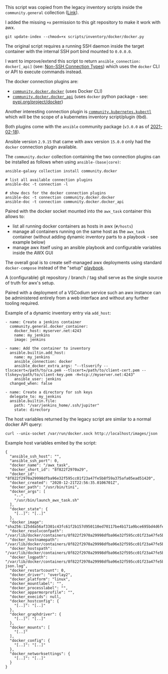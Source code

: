 This script was copied from the legacy inventory scripts inside the `community.general` collection ([Link](https://github.com/ansible-collections/community.general/tree/main/scripts/inventory)).

I added the missing `+x` permission to this git repository to make it work with awx.

```
git update-index --chmod=+x scripts/inventory/docker/docker.py
```

The original script requires a running SSH daemon inside the target container with the internal SSH port bind mounted to `0.0.0.0`.

I want to improve/extend this script to return `ansible_connection: docker[_api]` (see: [Non-SSH Connection Types](https://docs.ansible.com/ansible/latest/user_guide/intro_inventory.html#non-ssh-connection-types)) which uses the `docker` CLI or API to execute commands instead.

The docker connection plugins are:

* [`community.docker.docker`](https://docs.ansible.com/ansible/2.10/collections/community/docker/docker_connection.html) (uses Docker CLI)
* [`community.docker.docker_api`](https://docs.ansible.com/ansible/2.10/collections/community/docker/docker_api_connection.html) (uses `docker` python package - see: [pypi.org/project/docker](https://pypi.org/project/docker/))

Another interesting connection plugin is [`community.kubernetes.kubectl`](https://docs.ansible.com/ansible/2.10/collections/community/kubernetes/kubectl_connection.html) which will be the scope of a kubernetes inventory script/plugin (tbd).

Both plugins come with the `ansible` community package (`v3.0.0` as of [2021-02-18](https://www.ansible.com/blog/announcing-the-community-ansible-3.0.0-package)).

Ansible version `2.9.15` that came with awx version `15.0.0` only had the `docker` connection plugin available.

The `community.docker` collection containing the two connection plugins can be installed as follows when using `ansible-(base|core)`:

```
ansible-galaxy collection install community.docker

# list all available connection plugins
ansible-doc -t connection -l

# show docs for the docker connection plugins
ansible-doc -t connection community.docker.docker
ansible-doc -t connection community.docker.docker_api
```

Paired with the docker socket mounted into the `awx_task` container this allows to:

* list all running docker containers as hosts in awx (`#/hosts`)
* manage all containers running on the same host as the `awx_task` container (without adding dynamic inventory parts to a playbook - see example below)
* manage awx itself using an ansible playbook and configurable variables inside the AWX GUI

The overall goal is to create self-managed awx deployments using standard `docker-compose` instead of the "setup" [playbook](https://github.com/ansible/awx/tree/17.0.1/installer).

A (configurable) git repository / branch / tag shall serve as the single source of truth for awx's setup.

Paired with a deployment of a VSCodium service such an awx instance can be administered entirely from a web interface and without any further tooling required.

Example of a dynamic inventory entry via `add_host`:

```
- name: Create a jenkins container
  community.general.docker_container:
    docker_host: myserver.net:4243
    name: my_jenkins
    image: jenkins

- name: Add the container to inventory
  ansible.builtin.add_host:
    name: my_jenkins
    ansible_connection: docker
    ansible_docker_extra_args: "--tlsverify --tlscacert=/path/to/ca.pem --tlscert=/path/to/client-cert.pem --tlskey=/path/to/client-key.pem -H=tcp://myserver.net:4243"
    ansible_user: jenkins
  changed_when: false

- name: Create a directory for ssh keys
  delegate_to: my_jenkins
  ansible.builtin.file:
    path: "/var/jenkins_home/.ssh/jupiter"
    state: directory
```

The host variables returned by the legacy script are similar to a normal docker API query:

```
curl --unix-socket /var/run/docker.sock http://localhost/images/json
```

Example host variables emited by the script:

```
{
  "ansible_ssh_host": "",
  "ansible_ssh_port": 0,
  "docker_name": "/awx_task",
  "docker_short_id": "8f822f2970a29",
  "docker_id": "8f822f2970a29998dfba96e32f595cc01f23a47fe5b8f59a375afa05ead51420",
  "docker_created": "2020-12-21T22:56:35.0106701Z",
  "docker_path": "/usr/bin/tini",
  "docker_args": [
    "--",
    "/usr/bin/launch_awx_task.sh"
  ],
  "docker_state": {
    "[..]": "[..]"
  },
  "docker_image": "sha256:125dda56af3301c43fc61f2b157d950110ed70117be4b171a9bce695bd4d6fed",
  "docker_resolvconfpath": "/var/lib/docker/containers/8f822f2970a29998dfba96e32f595cc01f23a47fe5b8f59a375afa05ead51420/resolv.conf",
  "docker_hostnamepath": "/var/lib/docker/containers/8f822f2970a29998dfba96e32f595cc01f23a47fe5b8f59a375afa05ead51420/hostname",
  "docker_hostspath": "/var/lib/docker/containers/8f822f2970a29998dfba96e32f595cc01f23a47fe5b8f59a375afa05ead51420/hosts",
  "docker_logpath": "/var/lib/docker/containers/8f822f2970a29998dfba96e32f595cc01f23a47fe5b8f59a375afa05ead51420/8f822f2970a29998dfba96e32f595cc01f23a47fe5b8f59a375afa05ead51420-json.log",
  "docker_restartcount": 0,
  "docker_driver": "overlay2",
  "docker_platform": "linux",
  "docker_mountlabel": "",
  "docker_processlabel": "",
  "docker_apparmorprofile": "",
  "docker_execids": null,
  "docker_hostconfig": {
    "[..]": "[..]"
  },
  "docker_graphdriver": {
    "[..]": "[..]"
  },
  "docker_mounts": [
    "[..]"
  ],
  "docker_config": {
    "[..]": "[..]"
  },
  "docker_networksettings": {
    "[..]": "[..]"
  }
}
```
